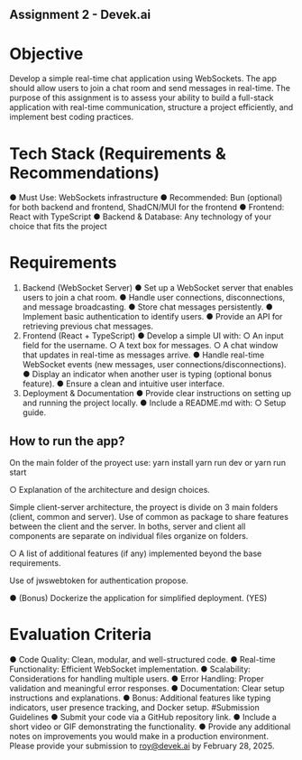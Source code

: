## Assignment 2 - Devek.ai
# Objective
Develop a simple real-time chat application using WebSockets. The app should allow users to
join a chat room and send messages in real-time. The purpose of this assignment is to assess
your ability to build a full-stack application with real-time communication, structure a project
efficiently, and implement best coding practices.
# Tech Stack (Requirements & Recommendations)
● Must Use: WebSockets infrastructure
● Recommended: Bun (optional) for both backend and frontend, ShadCN/MUI for the
frontend
● Frontend: React with TypeScript
● Backend & Database: Any technology of your choice that fits the project
# Requirements
1. Backend (WebSocket Server)
● Set up a WebSocket server that enables users to join a chat room.
● Handle user connections, disconnections, and message broadcasting.
● Store chat messages persistently.
● Implement basic authentication to identify users.
● Provide an API for retrieving previous chat messages.
2. Frontend (React + TypeScript)
● Develop a simple UI with:
○ An input field for the username.
○ A text box for messages.
○ A chat window that updates in real-time as messages arrive.
● Handle real-time WebSocket events (new messages, user connections/disconnections).
● Display an indicator when another user is typing (optional bonus feature).
● Ensure a clean and intuitive user interface.
3. Deployment & Documentation
● Provide clear instructions on setting up and running the project locally.
● Include a README.md with:
○ Setup guide.

## How to run the app?
On the main folder of the proyect use:
yarn install
yarn run dev or yarn run start

○ Explanation of the architecture and design choices.

Simple client-server architecture, the proyect is divide on 3 main folders (client, common and server).
Use of common as package to share features between the client and the server. In boths, server and client all components are separate on individual files organize on folders. 

○ A list of additional features (if any) implemented beyond the base requirements.

Use of jwswebtoken for authentication propose.

● (Bonus) Dockerize the application for simplified deployment. (YES)
# Evaluation Criteria
● Code Quality: Clean, modular, and well-structured code.
● Real-time Functionality: Efficient WebSocket implementation.
● Scalability: Considerations for handling multiple users.
● Error Handling: Proper validation and meaningful error responses.
● Documentation: Clear setup instructions and explanations.
● Bonus: Additional features like typing indicators, user presence tracking, and Docker
setup.
#Submission Guidelines
● Submit your code via a GitHub repository link.
● Include a short video or GIF demonstrating the functionality.
● Provide any additional notes on improvements you would make in a production
environment.
Please provide your submission to roy@devek.ai by February 28, 2025.
